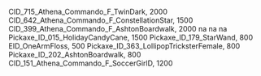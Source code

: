 CID_715_Athena_Commando_F_TwinDark, 2000
CID_642_Athena_Commando_F_ConstellationStar, 1500
CID_399_Athena_Commando_F_AshtonBoardwalk, 2000
na
na
na
Pickaxe_ID_015_HolidayCandyCane, 1500
Pickaxe_ID_179_StarWand, 800
EID_OneArmFloss, 500
Pickaxe_ID_363_LollipopTricksterFemale, 800
Pickaxe_ID_202_AshtonBoardwalk, 800
CID_151_Athena_Commando_F_SoccerGirlD, 1200
